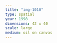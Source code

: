 ```yaml
---
title: "img-1010"
type: spatial
year: 1998
dimensions: 42 x 40
scale: large
medium: oil on canvas
---
```

